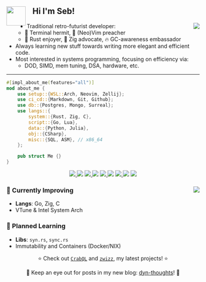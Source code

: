 
<div>
    <img align="left" src="https://media.giphy.com/media/j0ph697YBTGM8zm3u8/giphy.gif" width="50"> 
    <h2>‎‎‎‎‎‎‎‎‏‏‎ ‎‏‏‎ ‎‏‏‎ ‎Hi I'm Seb!</h2>
</div>

<div>
    <div align="center">
    <picture> <!-- Removes the hyperlink of the inner image -->
    <img align="right" src="https://github-readme-stats.vercel.app/api/top-langs/?username=aritmos&size_weight=0.5&count_weight=0.5&hide=html,javascript,jupyter%20notebook&layout=compact&langs_count=6&exclude_repo=ziglings,exercism">
    </picture>
</div>
<ul>
<li>Traditional retro-futurist developer:<ul>
    <li> 📠 Terminal hermit, 🚀 (Neo)Vim preacher 
    <li> 🦀 Rust enjoyer, 🦎 Zig advocate, 🔥 GC-awareness embassador </li>
</ul></li>
<li>Always learning new stuff towards writing more elegant and efficient code.</li>
<li>Most interested in systems programming, focusing on efficiency via:
    <ul><li>DOD, SIMD, mem tuning, DSA, hardware, etc.</li></ul></li>
</ul>
</div>

---

```rust
#[impl_about_me(features="all")]
mod about_me {
    use setup::{WSL::Arch, Neovim, Zellij};
    use ci_cd::{Markdown, Git, Github};
    use db::{Postgres, Mongo, Surreal};
    use langs::{
        system::{Rust, Zig, C},
        script::{Go, Lua},
        data::{Python, Julia},
        obj::{CSharp},
        misc::{SQL, ASM}, // x86_64
    };

    pub struct Me {}
}
```

<div align="center">
    <a href="https://www.codewars.com/users/aritmos">
        <img src="https://img.shields.io/badge/dynamic/json?url=https%3A%2F%2Fcodewars.com%2Fapi%2Fv1%2Fusers%2Faritmos&query=%24.ranks.overall.name&prefix=%E3%80%88&suffix=%E3%80%89&style=for-the-badge&logo=codewars&logoColor=f05656&label=RANK&labelColor=16171b&color=bba2ff">
    </a>
    <img src="https://upload.wikimedia.org/wikipedia/commons/2/20/16x16.png">
    <a href="https://leetcode.com/aritmos/">
        <img src="https://img.shields.io/badge/dynamic/json?url=https%3A%2F%2Fleetcodestats.cyclic.app%2Faritmos&query=%24.totalSolved&style=for-the-badge&logo=leetcode&logoColor=ffa116&label=SOLVED&labelColor=black&color=ffa116">
    </a>
    <img src="https://upload.wikimedia.org/wikipedia/commons/2/20/16x16.png">
     <a href="https://adventofcode.com/">
            <img src="https://img.shields.io/badge/59-yellow?style=for-the-badge&logo=advent-of-code&label=stars">
    </a>
    <img src="https://upload.wikimedia.org/wikipedia/commons/2/20/16x16.png">
    <a href="https://exercism.com/profiles/aritmos">
        <img src="https://img.shields.io/badge/dynamic/json?url=https%3A%2F%2Fexercism.org%2Fapi%2Fv2%2Fprofiles%2Faritmos%2Fsolutions&query=%24.meta.total_count&style=for-the-badge&logo=exercism&label=SOLVED&labelColor=130b43">
    </a>
    <img src="https://upload.wikimedia.org/wikipedia/commons/2/20/16x16.png">
    <a href="https://www.hackerrank.com/certificates/7f453db8ead9"> 
         <img src="https://img.shields.io/badge/Certificates%20-%20green?style=for-the-badge&logo=hackerrank&labelColor=0e141e&color=32c7662">
    </a>
</div>

<!--<img width="2000" height="0"><br>-->

<div>
    <div align="right">
    <picture> <!-- Removes the hyperlink of the inner image -->
    <img align="right" src="https://github-readme-stats.vercel.app/api?username=aritmos&show_icons=true&locale=en&custom_title=Aritmos'%20Github%20Stats">
    </picture>
</div>
<div align="left">
    <h3>🌿 Currently Improving</h3> 
    <ul>
    <li><b>Langs</b>: Go, Zig, C</li>
    <li>VTune & Intel System Arch</li>
    </ul>
</div>
<div align="left">
    <h3>🌱 Planned Learning</h3>
    <ul>
    <li><b>Libs</b>: <code>syn.rs</code>, <code>sync.rs</code></li>
    <li>Immutability and Containers (Docker/NIX)</li>
    </ul>
    </div>
</div>

<div align="center">
    <p> ⭐ Check out <a href="https://www.github.com/aritmos/rs2sql"><code>CrabQL</code><a> and <a href="https://www.github.com/aritmos/zwizz"><code>zwizz</code></a>, my latest projects! ⭐ </p>
    <p> 🔖 Keep an eye out for posts in my new blog: <a href="https://dyn-thoughts.netlify.app">dyn-thoughts</a>! 🔖 </p>
</div>


